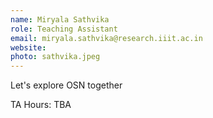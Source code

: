 ```yaml
---
name: Miryala Sathvika
role: Teaching Assistant
email: miryala.sathvika@research.iiit.ac.in
website:
photo: sathvika.jpeg
---
```


Let's explore OSN together

TA Hours: TBA
